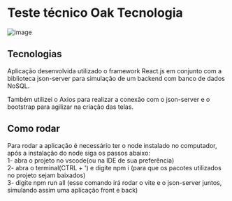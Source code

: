 # Teste técnico Oak Tecnologia
![image](https://github.com/DevPhde/Teste-OakTecnolgia/assets/113299561/27580684-46d3-4451-9560-c32f41a5d5cc)

## Tecnologias
Aplicação desenvolvida utilizado o framework React.js em conjunto com a biblioteca json-server para simulação de um backend com banco de dados NoSQL.

Também utilizei o Axios para realizar a conexão com o json-server e o bootstrap para agilizar na criação das telas.

## Como rodar
Para rodar a aplicação é necessário ter o node instalado no computador, após a instalação do node siga os passos abaixo:</br>
1- abra o projeto no vscode(ou na IDE de sua preferência)</br>
2- abra o terminal(CTRL + ') e digite npm i (para que os pacotes utilizados no projeto sejam baixados)</br>
3- digite npm run all (esse comando irá rodar o vite e o json-server juntos, simulando assim uma aplicação front e back)
